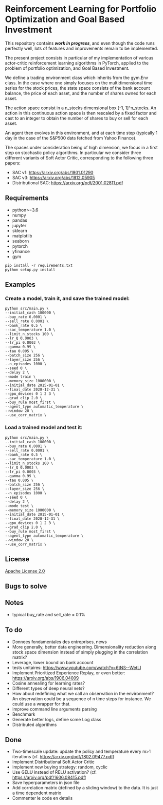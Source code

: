 # Reinforcement Learning for Portfolio Optimization and Goal Based Investment

This repository contains *__work in progress__*, and even though the code runs perfectly well, lots of features and improvements remain to be implemented.

The present project consists in particular of my implementation of various actor-critic reinforcement learning algorithms in PyTorch, applied to the problem of portfolio optimization, and Goal Based Investment.

We define a trading environment class which inherits from the gym.Env class. In the case where one simply focuses on the multidimensional time series for the stock prices, the state space consists of the bank account balance, the price of each asset, and the number of shares owned for each asset.

The action space consist in a n_stocks dimensional box [-1, 1]^n_stocks. An action in this continuous action space is then rescaled by a fixed factor and cast to an integer to obtain the number of shares to buy or sell for each asset.

An agent then evolves in this environment, and at  each time step (typically 1 day in the case of the S&P500 data fetched from Yahoo Finance).

The spaces under consideration being of high dimension, we focus in a first step on stochastic policy algorithms. In particular we consider three different variants of Soft Actor Critic, corresponding to the following three papers:
* SAC v1: https://arxiv.org/abs/1801.01290
* SAC v3: https://arxiv.org/abs/1812.05905
* Distributional SAC: https://arxiv.org/pdf/2001.02811.pdf

## Requirements

* python>=3.6
* numpy
* pandas
* jupyter
* sklearn
* matplotlib
* seaborn
* pytorch
* yfinance
* gym

```shell
pip install -r requirements.txt
python setup.py install
```
 ## Examples 
 ### __Create a model__, train it, and save the trained model:

```shell
python src/main.py \
--initial_cash 100000 \
--buy_rate 0.0001 \
--sell_rate 0.0001 \
--bank_rate 0.5 \
--sac_temperature 1.0 \
--limit_n_stocks 100 \
--lr_Q 0.0003 \
--lr_pi 0.0003 \
--gamma 0.99 \
--tau 0.005 \
--batch_size 256 \
--layer_size 256 \
--n_episodes 1000 \
--seed 0 \
--delay 2 \
--mode train \
--memory_size 1000000 \
--initial_date 2015-01-01 \
--final_date 2020-12-31 \
--gpu_devices 0 1 2 3 \
--grad_clip 2.0 \
--buy_rule most_first \
--agent_type automatic_temperature \
--window 20 \
--use_corr_matrix \
```

### Load a trained model and test it:

```shell
python src/main.py \
--initial_cash 100000 \
--buy_rate 0.0001 \
--sell_rate 0.0001 \
--bank_rate 0.5 \
--sac_temperature 1.0 \
--limit_n_stocks 100 \
--lr_Q 0.0003 \
--lr_pi 0.0003 \
--gamma 0.99 \
--tau 0.005 \
--batch_size 256 \
--layer_size 256 \
--n_episodes 1000 \
--seed 0 \
--delay 2 \
--mode test \
--memory_size 1000000 \
--initial_date 2015-01-01 \
--final_date 2020-12-31 \
--gpu_devices 0 1 2 3 \
--grad_clip 2.0 \
--buy_rule most_first \
--agent_type automatic_temperature \
--window 20 \
--use_corr_matrix \
```
## License
[Apache License 2.0](https://github.com/MatthieuSarkis/stock/blob/master/LICENSE)


## Bugs to solve

## Notes

* typical buy_rate and sell_rate = 0.1%
## To do

* Donnees fondamentales des entreprises, news
* More generally, better data engineering. Dimensionality reduction along stock space dimension instead of simply plugging in the correlation matrix?
* Leverage, lower bound on bank account
* tests unitaires: https://www.youtube.com/watch?v=6tNS--WetLI
* Implement Prioritized Experience Replay, or even better: https://arxiv.org/abs/1906.04009
* Cosine annealing for learning rates?
* Different types of deep neural nets? 
* How about redefining what we call an observation in the environment? An observation could be a sequence of n time steps for instance. We could use a wrapper for that.
* Improve command line arguments parsing
* Benchmark
* Generate better logs, define some Log class
* Distributed algorithms

## Done

* Two-timescale update: update the policy and temperature every m>1 iterations (cf. https://arxiv.org/pdf/1802.09477.pdf)
* Implement Distributional Soft Actor Critic
* Implement new buying strategy: random, cyclic
* Use GELU instead of RELU activation? (cf. https://arxiv.org/pdf/1606.08415.pdf)
* Save hyperparameters in json file
* Add correlation matrix (defined by a sliding window) to the data. It is just a time dependent matrix
* Commenter le code en details
